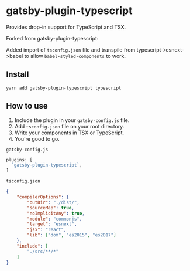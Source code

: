 # gatsby-plugin-typescript
Provides drop-in support for TypeScript and TSX.

Forked from gatsby-plugin-typescript:

Added import of `tsconfig.json` file and transpile from
typescript->esnext->babel to allow `babel-styled-components` to work.

## Install
`yarn add gatsby-plugin-typescript typescript`

## How to use
1. Include the plugin in your `gatsby-config.js` file.
1. Add `tsconfig.json` file on your root directory.
1. Write your components in TSX or TypeScript.
1. You're good to go.

`gatsby-config.js`
```javascript
plugins: [
  `gatsby-plugin-typescript`,
]
```

`tsconfig.json`
```json
{
    "compilerOptions": {
        "outDir": "./dist/",
        "sourceMap": true,
        "noImplicitAny": true,
        "module": "commonjs",
        "target": "esnext",
        "jsx": "react",
        "lib": ["dom", "es2015", "es2017"]
    },
    "include": [
        "./src/**/*"
    ]
}
```